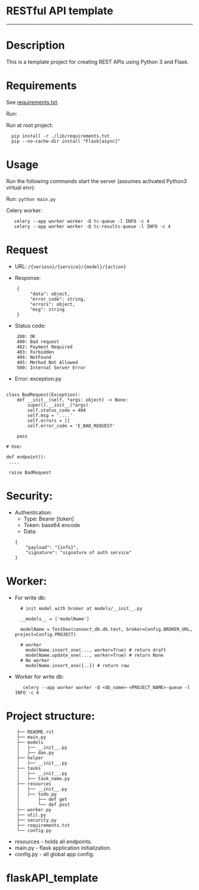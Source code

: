 # RESTful API template

---

# Description

This is a template project for creating REST APIs using Python 3 and Flask.

# Requirements

See [requirements.txt](./requirements.txt).

Run:


Run at root project:

```commandline
  pip install -r ./lib/requirements.txt
  pip --no-cache-dir install "Flask[async]"
```

# Usage

Run the following commands start the server (assumes activated Python3 virtual env):

Run:
`python main.py`

Celery worker:

```commandline
   celery --app worker worker -Q tc-queue -l INFO -c 4
   celery --app worker worker -Q tc-results-queue -l INFO -c 4
```

# Request

- URL: `/{veriosn}/{service}/{model}/{action}`

- Response:

```
    {
         "data": object,
         "error_code": string,
         "errors": object,
         "msg": string
    }
```

- Status code:

```
    200: OK
    400: Bad request
    402: Payment Required
    403: Forbidden
    404: NotFound
    405: Method Not Allowed
    500: Internal Server Error
```

- Error: exception.py

```commandline

class BadRequest(Exception):
    def __init__(self, *args: object) -> None:
        super().__init__(*args)
        self.status_code = 404
        self.msg = '....'
        self.errors = []
        self.error_code = 'E_BAD_REQUEST'

    pass

# Use:

def endpoint():
 ....

 raise BadRequest

```

# Security:

- Authentication:
  - Type: Bearer [token]
  - Token: base64 encode
  - Data:
  ```
  {
      "payload": "{info}",
      "signature": "signature of auth service"
  }
  ```

# Worker:

- For write db:

  ```commandline
    # init model with broker at models/__init__.py

    __models__ = ['modelName']

    modelName = TestDao(connect_db.db.test, broker=Config.BROKER_URL, project=Config.PROJECT)

    # worker
      modelName.insert_one(..., worker=True) # return draft
      modelName.update_one(..., worker=True) # return None
    # No worker
      modelName.insert_one({..}) # return raw
  ```

- Worker for write db:
  ```commandline
     celery --app worker worker -Q <db_name>-<PROJECT_NAME>-queue -l INFO -c 4
  ```

# Project structure:

```
    ├── README.rst
    ├── main.py
    ├── models
    │   ├── __init__.py
    │   ├── dao.py
    ├── helper
    │   ├── __init__.py
    ├── tasks
    │   ├── __init__.py
    │   ├── task_name.py
    ├── resources
    │   ├── __init__.py
    │   ├── todo.py
    │       ├── def get
    │       └── def post
    ├── worker.py
    ├── util.py
    ├── security.py
    ├── requirements.txt
    └── config.py
```

- resources - holds all endpoints.
- main.py - flask application initialization.
- config.py - all global app config.
# flaskAPI_template
